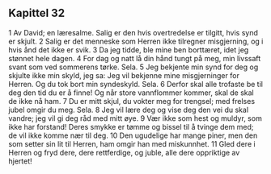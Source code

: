 ## Kapittel 32

1 Av David; en læresalme. Salig er den hvis overtredelse er tilgitt, hvis synd er skjult.
2 Salig er det menneske som Herren ikke tilregner misgjerning, og i hvis ånd det ikke er svik.
3 Da jeg tidde, ble mine ben borttæret, idet jeg stønnet hele dagen.
4 For dag og natt lå din hånd tungt på meg, min livssaft svant som ved sommerens tørke. Sela.
5 Jeg bekjente min synd for deg og skjulte ikke min skyld, jeg sa: Jeg vil bekjenne mine misgjerninger for Herren. Og du tok bort min syndeskyld. Sela.
6 Derfor skal alle trofaste be til deg den tid du er å finne! Og når store vannflommer kommer, skal de skal de ikke nå ham.
7 Du er mitt skjul, du vokter meg for trengsel; med frelses jubel omgir du meg. Sela.
8 Jeg vil lære deg og vise deg den vei du skal vandre; jeg vil gi deg råd med mitt øye.
9 Vær ikke som hest og muldyr, som ikke har forstand! Deres smykke er tømme og bissel til å tvinge dem med; de vil ikke komme nær til deg.
10 Den ugudelige har mange piner, men den som setter sin lit til Herren, ham omgir han med miskunnhet.
11 Gled dere i Herren og fryd dere, dere rettferdige, og juble, alle dere oppriktige av hjertet!

